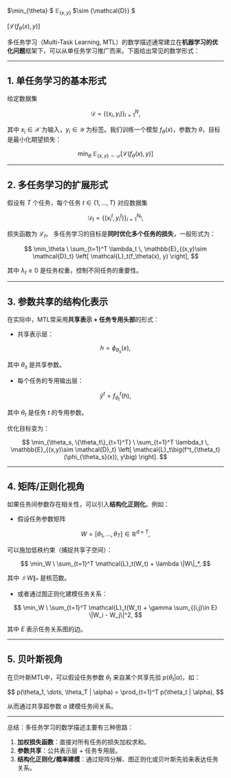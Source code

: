 
$\min_{\theta}  \$ $\mathbb{E}_{(x,y)}$ $\sim {\mathcal{D}} $

$\big[ \mathcal{L}(f_{\theta}(x), y) \big]$

多任务学习（Multi-Task Learning, MTL）的数学描述通常建立在**机器学习的优化问题**框架下，可以从单任务学习推广而来。下面给出常见的数学形式：

---

## 1. 单任务学习的基本形式

给定数据集

$$
\mathcal{D} = \{(x_i, y_i)\}_{i=1}^N,
$$

其中 $x_i \in \mathcal {X}$ 为输入，$y_i \in \mathcal{Y}$ 为标签。我们训练一个模型 $f_\theta(x)$，参数为 $\theta$，目标是最小化期望损失：

$$
\min_\theta \ \mathbb {E} _{(x,y)\sim \mathcal {D}} \left [ \mathcal {L}(f_\theta (x), y) \right]
$$

---

## 2. 多任务学习的扩展形式

假设有 $T$ 个任务，每个任务 $t \in \{1,\dots,T\}$ 对应数据集

$$
\mathcal{D}_t = \{(x_i^t, y_i^t)\}_{i=1}^{N_t} ,
$$

损失函数为 $\mathcal{L}_t$。
多任务学习的目标是**同时优化多个任务的损失**，一般形式为：

$$
\min_\theta \ \sum_{t=1}^T \lambda_t \, \mathbb{E}_{(x,y)\sim \mathcal{D}_t} \left[ \mathcal{L}_t(f_\theta(x), y) \right],
$$

其中 $\lambda_t \geq 0$ 是任务权重，控制不同任务的重要性。

---

## 3. 参数共享的结构化表示

在实际中，MTL常采用**共享表示 + 任务专用头部**的形式：

* 共享表示层：

$$
h = \phi_{\theta_s}(x),
$$

其中 $\theta_s$ 是共享参数。

* 每个任务的专用输出层：

$$
\hat{y}^t = f^t_{\theta_t}(h),
$$

其中 $\theta_t$ 是任务 $t$ 的专用参数。

优化目标变为：

$$
\min_{\theta_s, \{\theta_t\}_{t=1}^T} \ \sum_{t=1}^T \lambda_t \, \mathbb{E}_{(x,y)\sim \mathcal{D}_t} \left[ \mathcal{L}_t\big(f^t_{\theta_t}(\phi_{\theta_s}(x)), y\big) \right].
$$

---

## 4. 矩阵/正则化视角

如果任务间参数存在相关性，可以引入**结构化正则化**。例如：

* 假设任务参数矩阵

$$
W = [\theta_1, \dots, \theta_T] \in \mathbb{R}^{d \times T},
$$

可以施加低秩约束（捕捉共享子空间）：

$$
\min_W \ \sum_{t=1}^T \mathcal{L}_t(W_t) + \lambda \|W\|_*,
$$

其中 $\|W\|_*$ 是核范数。

* 或者通过图正则化建模任务关系：

$$
\min_W \ \sum_{t=1}^T \mathcal{L}_t(W_t) + \gamma \sum_{(i,j)\in E} \|W_i - W_j\|^2,
$$

其中 $E$ 表示任务关系图的边。

---

## 5. 贝叶斯视角

在贝叶斯MTL中，可以假设任务参数 $\theta_t$ 来自某个共享先验 $p(\theta_t | \alpha)$，如：

$$
p(\theta_1, \dots, \theta_T | \alpha) = \prod_{t=1}^T p(\theta_t | \alpha),
$$

从而通过共享超参数 $\alpha$ 建模任务间关系。

---

总结：多任务学习的数学描述主要有三种思路：  

1. **加权损失函数**：直接对所有任务的损失加权求和。
2. **参数共享**：公共表示层 + 任务专用层。
3. **结构化正则化/概率建模**：通过矩阵分解、图正则化或贝叶斯先验来表达任务关系。


